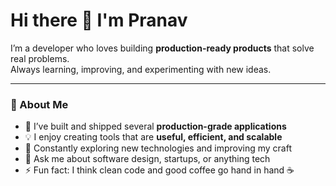 # Hi there 👋 I'm Pranav

I’m a developer who loves building **production-ready products** that solve real problems.  
Always learning, improving, and experimenting with new ideas.

---

### 🚀 About Me
- 💼 I’ve built and shipped several **production-grade applications**
- 💡 I enjoy creating tools that are **useful, efficient, and scalable**
- 🌱 Constantly exploring new technologies and improving my craft
- 💬 Ask me about software design, startups, or anything tech
- ⚡ Fun fact: I think clean code and good coffee go hand in hand ☕

